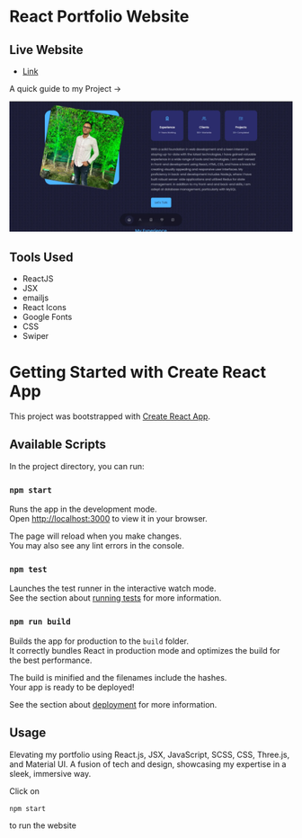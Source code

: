 # React Portfolio Website

## Live Website

- [Link](https://react-potfolio-website.vercel.app/)

A quick guide to my Project ->

<img src = "./public/image.webp">

## Tools Used

- ReactJS
- JSX
- emailjs
- React Icons
- Google Fonts
- CSS
- Swiper

# Getting Started with Create React App

This project was bootstrapped with [Create React App](https://github.com/facebook/create-react-app).

## Available Scripts

In the project directory, you can run:

### `npm start`

Runs the app in the development mode.\
Open [http://localhost:3000](http://localhost:3000) to view it in your browser.

The page will reload when you make changes.\
You may also see any lint errors in the console.

### `npm test`

Launches the test runner in the interactive watch mode.\
See the section about [running tests](https://facebook.github.io/create-react-app/docs/running-tests) for more information.

### `npm run build`

Builds the app for production to the `build` folder.\
It correctly bundles React in production mode and optimizes the build for the best performance.

The build is minified and the filenames include the hashes.\
Your app is ready to be deployed!

See the section about [deployment](https://facebook.github.io/create-react-app/docs/deployment) for more information.

## Usage

Elevating my portfolio using React.js, JSX, JavaScript, SCSS, CSS, Three.js, and Material UI. A fusion of tech and design, showcasing my expertise in a sleek, immersive way.

Click on

```js
npm start
``` 
to run the website